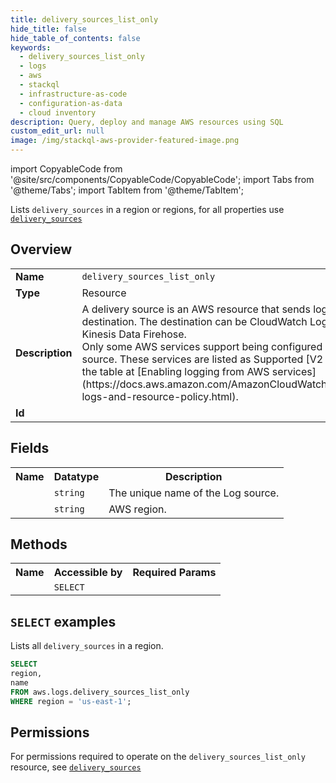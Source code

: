 ```yaml
---
title: delivery_sources_list_only
hide_title: false
hide_table_of_contents: false
keywords:
  - delivery_sources_list_only
  - logs
  - aws
  - stackql
  - infrastructure-as-code
  - configuration-as-data
  - cloud inventory
description: Query, deploy and manage AWS resources using SQL
custom_edit_url: null
image: /img/stackql-aws-provider-featured-image.png
---
```


import CopyableCode from '@site/src/components/CopyableCode/CopyableCode';
import Tabs from '@theme/Tabs';
import TabItem from '@theme/TabItem';

Lists <code>delivery_sources</code> in a region or regions, for all properties use <a href="/services/serviceName/delivery_sources/"><code>delivery_sources</code></a>

## Overview
<table>
<tbody>
<tr><td><b>Name</b></td><td><code>delivery_sources_list_only</code></td></tr>
<tr><td><b>Type</b></td><td>Resource</td></tr>
<tr><td><b>Description</b></td><td>A delivery source is an AWS resource that sends logs to an AWS destination. The destination can be CloudWatch Logs, Amazon S3, or Kinesis Data Firehose.<br />Only some AWS services support being configured as a delivery source. These services are listed as Supported &#91;V2 Permissions&#93; in the table at &#91;Enabling logging from AWS services&#93;(https://docs.aws.amazon.com/AmazonCloudWatch/latest/logs/AWS-logs-and-resource-policy.html).</td></tr>
<tr><td><b>Id</b></td><td><CopyableCode code="aws.logs.delivery_sources_list_only" /></td></tr>
</tbody>
</table>

## Fields
<table>
<tbody>
<tr><th>Name</th><th>Datatype</th><th>Description</th></tr><tr><td><CopyableCode code="name" /></td><td><code>string</code></td><td>The unique name of the Log source.</td></tr>
<tr><td><CopyableCode code="region" /></td><td><code>string</code></td><td>AWS region.</td></tr>
</tbody>
</table>

## Methods

<table>
<tbody>
  <tr>
    <th>Name</th>
    <th>Accessible by</th>
    <th>Required Params</th>
  </tr>
  <tr>
    <td><CopyableCode code="list_resources" /></td>
    <td><code>SELECT</code></td>
    <td><CopyableCode code="region" /></td>
  </tr>
</tbody>
</table>

## `SELECT` examples
Lists all <code>delivery_sources</code> in a region.
```sql
SELECT
region,
name
FROM aws.logs.delivery_sources_list_only
WHERE region = 'us-east-1';
```


## Permissions

For permissions required to operate on the <code>delivery_sources_list_only</code> resource, see <a href="/services/logs/delivery_sources/#permissions"><code>delivery_sources</code></a>

